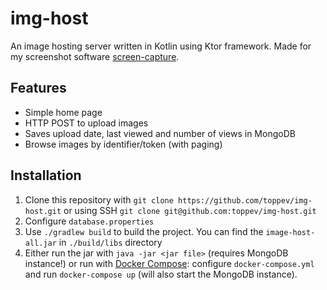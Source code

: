 # img-host
An image hosting server written in Kotlin using Ktor framework. Made for my screenshot software [screen-capture](https://github.com/toppev/screen-capture).

## Features
- Simple home page
- HTTP POST to upload images
- Saves upload date, last viewed and number of views in MongoDB
- Browse images by identifier/token (with paging)

## Installation
1. Clone this repository with `git clone https://github.com/toppev/img-host.git` or using SSH `git clone git@github.com:toppev/img-host.git`
2. Configure `database.properties`
3. Use `./gradlew build` to build the project. You can find the `image-host-all.jar` in `./build/libs` directory
4. Either run the jar with `java -jar <jar file>` (requires MongoDB instance!) or run with [Docker Compose](https://docs.docker.com/compose/): configure `docker-compose.yml` and run `docker-compose up` (will also start the MongoDB instance).